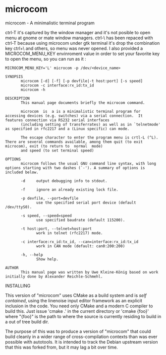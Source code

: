 # microcom

microcom - A minimalistic terminal program

ctrl-T  it's captured by the window manager and it's not posible to open menu at gnome or mate window managers.
ctrl-\ has been repaced with ctrl-T because using microcom under gtk terminal it's drop the combination key ctrl+\ and others, so menu was never opened.
I also provided a MICROCOM_MENU_KEY envinroment value in order to set your favorite key to open the menu, so you can run as it :

``` 
MICROCOM_MENU_KEY='L' microcom -p /dev/<device_name>
```

```
SYNOPSIS
       microcom [-d] [-f] [-p devfile|-t host:port] [-s speed]
       microcom -c interface:rx_id:tx_id
       microcom -h

DESCRIPTION
       This manual page documents briefly the microcom command.

       microcom  is  a is a minimalistic terminal program for accessing devices (e.g. switches) via a serial connection.  It features connection via RS232 serial interfaces
       (including setting of transferrates) as well as in `telnetmode' as specified in rfc2217 and a (Linux specific) can mode.

       The escape character to enter the program menu is crtl-L (^L). There are several commands available, among them quit (to exit microcom), exit (to return to  normal  mode)
       and speed (to set terminal speed)

OPTIONS
       microcom follows the usual GNU command line syntax, with long options starting with two dashes (`-'). A summary of options is included below.

       -d     output debugging info to stdout.

       -f     ignore an already existing lock file.

       -p devfile, --port=devfile
              use the specified serial port device (default /dev/ttyS0).

       -s speed, --speed=speed
              use specified baudrate (default 115200).

       -t host:port, --telnet=host:port
              work in telnet (rfc2217) mode.

       -c interface:rx_id:tx_id, --can=interface:rx_id:tx_id
              work in CAN mode (default: can0:200:200)

       -h, --help
              Show help.

AUTHOR
       This manual page was written by Uwe Kleine-König based on work initially done by Alexander Reichle-Schmehl.

```

INSTALLING 

This version of "microcom" uses CMake as a build system and is _self contained_, using the linenoise input editor framework as an
explicit inclusion in the code.  You need only CMake and a modern C compiler to build this.  Just issue 'cmake .' in the current 
directory or 'cmake {foo}' where "{foo}" is the path to where the source is currently residing to build in a out of tree build dir.

The purpose of this was to produce a version of "microcom" that could build cleanly in a wider range of cross-compilation contexts than was ever possible with autotools.  It is intended to track the Debian upstream version that this was forked from, but it may lag a bit over time.
